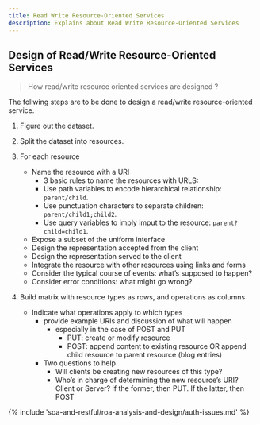 ```yaml
---
title: Read Write Resource-Oriented Services
description: Explains about Read Write Resource-Oriented Services
---
```


## Design of Read/Write Resource-Oriented Services
> How read/write resource oriented services are designed ?

The follwing steps are to be done to design a read/write resource-oriented service.

1. Figure out the dataset.
2. Split the dataset into resources.
3. For each resource
     - Name the resource with a URI
         - 3 basic rules to name the resources with URLS:
         - Use path variables to encode hierarchical relationship: `parent/child`.
         - Use punctuation characters to separate children: `parent/child1;child2`.
         - Use query variables to imply imput to the resource: `parent?child=child1`.
     - Expose a subset of the uniform interface
     - Design the representation accepted from the client
     - Design the representation served to the client
     - Integrate the resource with other resources using links and forms
     - Consider the typical course of events: what’s supposed to happen?
     - Consider error conditions: what might go wrong?

4. Build matrix with resource types as rows, and operations as columns
    - Indicate what operations apply to which types
        - provide example URIs and discussion of what will happen
            - especially in the case of POST and PUT
                - PUT: create or modify resource
                - POST: append content to existing resource OR append child resource to parent resource (blog entries)
        - Two questions to help
            - Will clients be creating new resources of this type?
            - Who’s in charge of determining the new resource’s URI? Client or Server? If the former, then PUT. If the latter, then POST


{% include 'soa-and-restful/roa-analysis-and-design/auth-issues.md' %}
